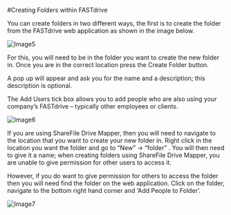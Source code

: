 #Creating Folders within FASTdrive

You can create folders in two different ways, the first is to create the folder from the FASTdrive web application as shown in the image below.

![Image5](https://github.com/richgukfast/docs.ukfast.co.uk/blob/master/source/fastdrive/files/Image5.PNG)

For this, you will need to be in the folder you want to create the new folder in. Once you are in the correct location press the Create Folder button.

A pop up will appear and ask you for the name and a description; this description is optional.  

The Add Users tick box allows you to add people who are also using your company’s FASTdrive – typically other employees or clients.

![Image6](https://github.com/richgukfast/docs.ukfast.co.uk/blob/master/source/fastdrive/files/Image6.PNG)

If you are using ShareFile Drive Mapper, then you will need to navigate to the location that you want to create your new folder in. Right click in the location you want the folder and go to “New” -> “folder” . You will then need to give it a name; when creating folders using ShareFile Drive Mapper, you are unable to give permission for other users to access it.

However, if you do want to give permission for others to access the folder then you will need find the folder on the web application. Click on the folder,  navigate  to the bottom right hand corner and ‘Add People to Folder’.

![Image7](https://github.com/richgukfast/docs.ukfast.co.uk/blob/master/source/fastdrive/files/Image7.PNG)
